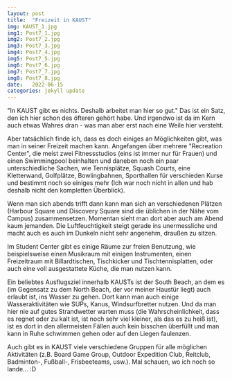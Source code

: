 ```yaml
---
layout: post
title:  "Freizeit in KAUST"
img: KAUST_1.jpg
img1: Post7_1.jpg
img2: Post7_2.jpg
img3: Post7_3.jpg
img4: Post7_4.jpg
img5: Post7_5.jpg
img6: Post7_6.jpg
img7: Post7_7.jpg
img8: Post7_8.jpg
date:   2022-06-15
categories: jekyll update
---
```


"In KAUST gibt es nichts. Deshalb arbeitet man hier so gut." Das ist ein Satz, den ich hier schon des öfteren gehört habe. Und irgendwo ist da im Kern auch etwas Wahres dran - was man aber erst nach eine Weile hier versteht.

Aber tatsächlich finde ich, dass es doch einiges an Möglichkeiten gibt, was man in seiner Freizeit machen kann. Angefangen über mehrere "Recreation Center", die meist zwei Fitnessstudios (eins ist immer nur für Frauen) und einen Swimmingpool beinhalten und daneben noch ein paar unterschiedliche Sachen, wie Tennisplätze, Squash Courts, eine Kletterwand, Golfplätze, Bowlingbahnen, Sporthallen für verschieden Kurse und bestimmt noch so einiges mehr (Ich war noch nicht in allen und hab deshalb nicht den kompletten Überblick).

Wenn man sich abends trifft dann kann man sich an verschiedenen Plätzen (Harbour Square und Discovery Square sind die üblichen in der Nähe vom Campus) zusammensetzen. Momentan sieht man dort aber auch am Abend kaum jemanden. Die Luftfeuchtigkeit steigt gerade ins unermessliche und macht auch es auch im Dunkeln nicht sehr angenehm, draußen zu sitzen.

Im Student Center gibt es einige Räume zur freien Benutzung, wie beispielsweise einen Musikraum mit einigen Instrumenten, einen Freizeitraum mit Billardtischen, Tischkicker und Tischtennisplatten, oder auch eine voll ausgestattete Küche, die man nutzen kann.

Ein beliebtes Ausflugsziel innerhalb KAUSTs ist der South Beach, an dem es (im Gegensatz zu dem North Beach, der vor meiner Haustür liegt) auch erlaubt ist, ins Wasser zu gehen. Dort kann man auch einige Wasseraktivitäten wie SUPs, Kanus, Windsurfbretter nutzen. Und da man hier nie auf gutes Strandwetter warten muss (die Wahrscheinlichkeit, dass es regnet oder zu kalt ist, ist noch sehr viel kleiner, als das es zu heiß ist), ist es dort in den allermeisten Fällen auch kein bisschen überfüllt und man kann in Ruhe schwimmen gehen oder auf den Liegen faulenzen.

Auch gibt es in KAUST viele verschiedene Gruppen für alle möglichen Aktivitäten (z.B. Board Game Group, Outdoor Expedition Club, Reitclub, Badminton-, Fußball-, Frisbeeteams, usw.).
Mal schauen, wo ich noch so lande... :D
